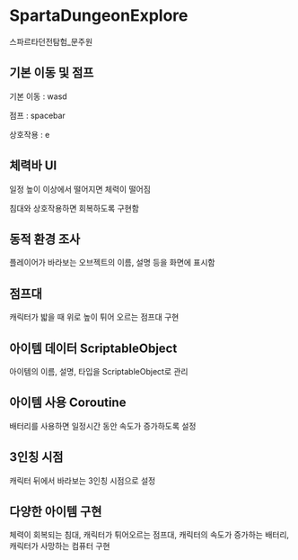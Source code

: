 # SpartaDungeonExplore
 스파르타던전탐험_문주원
## 기본 이동 및 점프
기본 이동 : wasd

점프 : spacebar

상호작용 : e
## 체력바 UI
일정 높이 이상에서 떨어지면 체력이 떨어짐

침대와 상호작용하면 회복하도록 구현함
## 동적 환경 조사
플레이어가 바라보는 오브젝트의 이름, 설명 등을 화면에 표시함
## 점프대
캐릭터가 밟을 때 위로 높이 튀어 오르는 점프대 구현
## 아이템 데이터 ScriptableObject
아이템의 이름, 설명, 타입을 ScriptableObject로 관리
## 아이템 사용 Coroutine
배터리를 사용하면 일정시간 동안 속도가 증가하도록 설정
## 3인칭 시점
캐릭터 뒤에서 바라보는 3인칭 시점으로 설정
## 다양한 아이템 구현
체력이 회복되는 침대, 캐릭터가 튀어오르는 점프대, 캐릭터의 속도가 증가하는 배터리, 캐릭터가 사망하는 컴퓨터 구현

